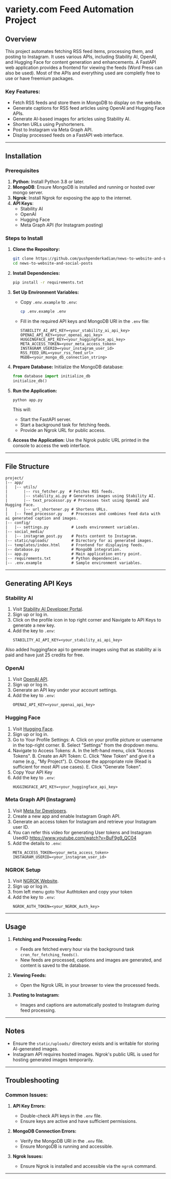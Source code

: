 # variety.com Feed Automation Project

## Overview
This project automates fetching RSS feed items, processing them, and posting to Instagram. It uses various APIs, including Stability AI, OpenAI, and Hugging Face for content generation and enhancements. A FastAPI web application provides a frontend for viewing the feeds (Word Press can also be used). Most of the APIs and everything used are completly free to use or have freemium packages.

### Key Features:
- Fetch RSS feeds and store them in MongoDB to display on the website.
- Generate captions for RSS feed articles using OpenAI and Hugging Face APIs.
- Generate AI-based images for articles using Stability AI.
- Shorten URLs using Pyshorteners.
- Post to Instagram via Meta Graph API.
- Display processed feeds on a FastAPI web interface.

---

## Installation

### Prerequisites
1. **Python**: Install Python 3.8 or later.
2. **MongoDB**: Ensure MongoDB is installed and running or hosted over mongo server.
3. **Ngrok**: Install Ngrok for exposing the app to the internet.
4. **API Keys**:
   - Stability AI
   - OpenAI
   - Hugging Face
   - Meta Graph API (for Instagram posting)

### Steps to Install

1. **Clone the Repository:**
   ```bash
   git clone https://github.com/pushpenderkadian/news-to-website-and-social-posts
   cd news-to-website-and-social-posts
   ```

2. **Install Dependencies:**
   ```bash
   pip install -r requirements.txt
   ```

3. **Set Up Environment Variables:**
   - Copy `.env.example` to `.env`:
     ```bash
     cp .env.example .env
     ```
   - Fill in the required API keys and MongoDB URI in the `.env` file:
     ```env
     STABILITY_AI_API_KEY=<your_stability_ai_api_key>
     OPENAI_API_KEY=<your_openai_api_key>
     HUGGINGFACE_API_KEY=<your_huggingface_api_key>
     META_ACCESS_TOKEN=<your_meta_access_token>
     INSTAGRAM_USERID=<your_instagram_user_id>
     RSS_FEED_URL=<your_rss_feed_url>
     MGDB=<your_mongo_db_connection_string>
     ```

4. **Prepare Database:**
   Initialize the MongoDB database:
   ```python
   from database import initialize_db
   initialize_db()
   ```

5. **Run the Application:**
   ```bash
   python app.py
   ```
   This will:
   - Start the FastAPI server.
   - Start a background task for fetching feeds.
   - Provide an Ngrok URL for public access.

6. **Access the Application:**
   Use the Ngrok public URL printed in the console to access the web interface.

---

## File Structure

```
project/
|-- app/
|   |-- utils/
|       |-- rss_fetcher.py  # Fetches RSS feeds.
|       |-- stability_ai.py # Generates images using Stability AI.
|       |-- text_processor.py # Processes text using OpenAI and Hugging Face.
|       |-- url_shortener.py # Shortens URLs.
|   |-- feed_processor.py    # Processes and combines feed data with ai generated caption and images.
|-- config/
|   |-- settings.py          # Loads environment variables.
|-- social_media/
|   |-- instagram_post.py    # Posts content to Instagram.
|-- static/uploads/          # Directory for ai generated images.
|-- templates/index.html     # Frontend for displaying feeds.
|-- database.py              # MongoDB integration.
|-- app.py                   # Main application entry point.
|-- requirements.txt         # Python dependencies.
|-- .env.example             # Sample environment variables.
```

---

## Generating API Keys

### Stability AI
1. Visit [Stability AI Developer Portal](https://platform.stability.ai/).
2. Sign up or log in.
3. Click on the profile icon in top right corner and Navigate to API Keys to generate a new key.
4. Add the key to `.env`:
   ```env
   STABILITY_AI_API_KEY=<your_stability_ai_api_key>
   ```
Also added huggingface api to generate images using that as stability ai is paid and have just 25 credits for free.

### OpenAI
1. Visit [OpenAI API](https://platform.openai.com/).
2. Sign up or log in.
3. Generate an API key under your account settings.
4. Add the key to `.env`:
   ```env
   OPENAI_API_KEY=<your_openai_api_key>
   ```

### Hugging Face
1. Visit [Hugging Face](https://huggingface.co/).
2. Sign up or log in.
3. Go to Your Profile Settings:
    A. Click on your profile picture or username in the top-right corner.
    B. Select "Settings" from the dropdown menu.
4. Navigate to Access Tokens:
    A. In the left-hand menu, click "Access Tokens".
    B. Create an API Token:
    C. Click "New Token" and give it a name (e.g., "My Project").
    D. Choose the appropriate role (Read is sufficient for most API use cases).
    E. Click "Generate Token".
5. Copy Your API Key
6. Add the key to `.env`:
   ```env
   HUGGINGFACE_API_KEY=<your_huggingface_api_key>
   ```

### Meta Graph API (Instagram)
1. Visit [Meta for Developers](https://developers.facebook.com/).
2. Create a new app and enable Instagram Graph API.
3. Generate an access token for Instagram and retrieve your Instagram user ID.
4. You can refer this video for generating User tokens and Instagram UsedID https://www.youtube.com/watch?v=BuF9g9_QC04
4. Add the details to `.env`:
   ```env
   META_ACCESS_TOKEN=<your_meta_access_token>
   INSTAGRAM_USERID=<your_instagram_user_id>
   ```


### NGROK Setup
1. Visit [NGROK Website](https://dashboard.ngrok.com/).
2. Sign up or log in.
3. from left menu goto Your Authtoken and copy your token
4. Add the key to `.env`:
   ```env
   NGROK_AUTH_TOKEN=<your_NGROK_Auth_key>
---

## Usage

1. **Fetching and Processing Feeds:**
   - Feeds are fetched every hour via the background task `cron_for_fetching_feeds()`.
   - New feeds are processed, captions and images are generated, and content is saved to the database.

2. **Viewing Feeds:**
   - Open the Ngrok URL in your browser to view the processed feeds.

3. **Posting to Instagram:**
   - Images and captions are automatically posted to Instagram during feed processing.

---

## Notes

- Ensure the `static/uploads/` directory exists and is writable for storing AI-generated images.
- Instagram API requires hosted images. Ngrok's public URL is used for hosting generated images temporarily.

---

## Troubleshooting

### Common Issues:

1. **API Key Errors:**
   - Double-check API keys in the `.env` file.
   - Ensure keys are active and have sufficient permissions.

2. **MongoDB Connection Errors:**
   - Verify the MongoDB URI in the `.env` file.
   - Ensure MongoDB is running and accessible.

3. **Ngrok Issues:**
   - Ensure Ngrok is installed and accessible via the `ngrok` command.


---

